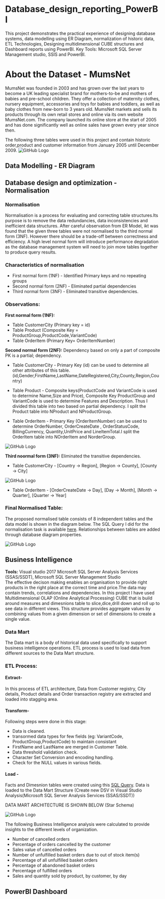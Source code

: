 # Database_design_reporting_PowerBI
This project demonstrates the practical experience of designing database systems, data modelling using ER Diagram, normalization of historic data, ETL Technologies, Designing multidimensional CUBE structures and Dashboard reports using PowerBI. 
Key Tools: Microsoft SQL Server Management studio, SSIS and PowerBI.
# About the Dataset - MumsNet 
MumsNet was founded in 2003 and has grown over the last years to become a UK leading specialist brand for mothers-to-be and mothers of babies and pre-school children. They offer a collection of maternity clothes, nursery equipment, accessories and toys for babies and toddlers, as well as baby clothes from new-born to 3 years old. MumsNet markets and sells its products through its own retail stores and online via its own website MumsNet.com. The company launched its online store at the start of 2005 and has done significantly well as online sales have grown every year since then.

The following three tables were used in this project and contain historic order,product and customer information from January 2005 until December 2009.
![GitHub Logo](/Diagrams/OriginalTables.png)

## Data Modelling - ER Diagram
## Database design and optimization - Normalisation
### Normalisation
Normalisation is a process for evaluating and correcting table structures.Its purpose is to remove the data redundancies, data inconsistencies and inefficient data structures. After careful observation from ER Model, ikt was found that the  given three tables were not normalised to the third normal form (3NF). However there should be a trade-off between correctness and efficiency. A high level normal form will introduce performance degradation as the database management system will need to join more tables together to produce query results. 
### Characteristics of normalisation
* First normal form (1NF) - Identified Primary keys and no repeating groups
* Second normal form (2NF) - Eliminated partial dependencies
* Third normal form (3NF) - Eliminated transitive dependencies. 

### Observations:
**First normal form (1NF):**
* Table CustomerCity (Primary key = id)
* Table Product (Composite Key = ProductGroup,ProductCode,VariantCode)
* Table OrderItem (Primary Key= OrderItemNumber)

**Second normal form (2NF):**
Dependency based on only a part of composite PK is a partial; dependency.
* Table CustomerCity - Primary Key (id) can be used to determine all other attributes of this table. (id,Gender,FirstName,LastName,DateRegistered,City,County,Region,Country)

* Table Product - Composite keys(ProductCode and VariantCode is used to determine Name,Size and Price), Composite Key ProductGroup and VariantCode is used to determine Features and Description. Thus I divided this table into two based on partial dependency. I split the Product table into NProduct and NProductGroup.


* Table OrderItem - Primary Key (OrderItemNumber) can be used to determine OrderNumber, OrderCreateDate , OrderStatusCode, BillingCurrency, Quantity,UnitPrice and LineItemTotal.I split the OrderItem table into NOrderItem and NorderGroup. 

![GitHub Logo](/Diagrams/2NF_Order.png)

**Third noormal form (3NF):**
Eliminated the transitive dependencies. 
* Table CustomerCity - [Country → Region], [Region → County], [County → City]

![GitHub Logo](/Diagrams/3NF_CustomerCity.png)
* Table OrderItem - [OrderCreateDate → Day], [Day → Month], [Month → Quarter], [Quarter → Year]

### Final Normalised Table: 

The proposed normalised table consists of 8 independent tables and the data model is shown in the diagram below. The SQL Query I did for the normalisation task is available  [here](https://github.com/HishamParol/Database_design_reporting_PowerBI/blob/main/Normalized_Tables.sql). Relationships between tables are added through database diagram properties. 

![GitHub Logo](/Diagrams/Normalized_Table.png)


## Business Intelligence
**Tools:** Visual studio 2017 Microsoft SQL Server Analysis Services (SSAS/SSDT), Microsoft SQL Server Management Studio </br>
The effective decison making enables an organisation to provide right products in the right place at the correct time and price.The data may contain trends, correlations and dependencies. In this project I have used Multidimensional OLAP (Online Analytical Processing) CUBE that is build around measures and dimesnions table to slice,dice,drill down and roll up to see data in different views. This structure provides aggregate values by combining values from a given dimension or set of dimensions to create a single value. 
### Data Mart
The Data mart is a body of historical data used specifically  to support business intelligence operations. ETL process is used to load data from different sources to the Data Mart structure. 
### ETL Process:
#### Extract- 
In this process of ETL architecture, Data from Customer registry, City details, Product details and Order transaction registry are extracted and loaded into stagging area.
#### Transform- 
Following steps were done in this stage:
* Data is cleaned.
* transormed data types for few fields (eg: VariantCode, ProductGroup,ProductCode) to maintain consistant
* FirstName and LastName are merged in Customer Table.
* Data threshold validation check.
* Character Set Conversion and encoding handling.
* Check for the NULL values in various fields.
#### Load -
Facts and Dimesnion tables were created using this [SQL Query](https://github.com/HishamParol/Database_design_reporting_PowerBI/blob/main/DimAndFactTablesQuery.sql). Data is loaded to the Data Mart Structure (Create new DSV in Visual Studio Analysis(Microsoft SQL Server Analysis Services (SSAS/SSDT))

DATA MART ARCHITECTURE IS SHOWN BELOW (Star Schema)

![GitHub Logo](/Diagrams/CUBE_Structure.png)


The following Business Intelligence analysis  were calculated to provide insights to the different levels of organization. 
* Number of cancelled orders
* Percentage of orders cancelled by the customer
* Sales value of cancelled orders
* Number of unfulfilled basket orders due to out of stock item(s)
* Percentage of all unfulfilled basket orders
* Percentage of abandoned basket orders
* Percentage of fulfilled orders
* Sales and quantity sold by product, by customer, by day

## PowerBI Dashboard
